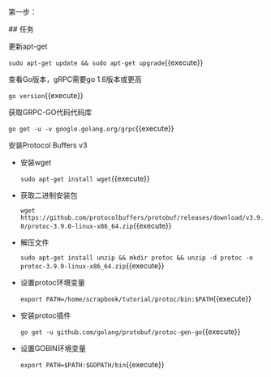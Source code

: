 第一步：

## 任务

更新apt-get

`sudo apt-get update && sudo apt-get upgrade`{{execute}}

查看Go版本，gRPC需要go 1.6版本或更高

`go version`{{execute}}

获取GRPC-GO代码代码库

`go get -u -v google.golang.org/grpc`{{execute}}

安装Protocol Buffers v3

- 安装wget

  `sudo apt-get install wget`{{execute}}
 
- 获取二进制安装包
  
  `wget https://github.com/protocolbuffers/protobuf/releases/download/v3.9.0/protoc-3.9.0-linux-x86_64.zip`{{execute}}
  
- 解压文件

  `sudo apt-get install unzip && mkdir protoc && unzip -d protoc -o protoc-3.9.0-linux-x86_64.zip`{{execute}}
  
- 设置protoc环境变量
 
  `export PATH=/home/scrapbook/tutorial/protoc/bin:$PATH`{{execute}}
  
- 安装protoc插件
  
  `go get -u github.com/golang/protobuf/protoc-gen-go`{{execute}}

- 设置GOBIN环境变量
  
  `export PATH=$PATH:$GOPATH/bin`{{execute}}






